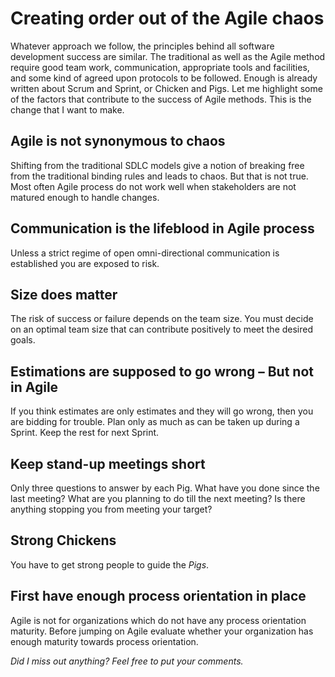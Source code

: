 # Creating order out of the Agile chaos

Whatever approach we follow, the principles behind all software development success are similar. The traditional as well as the Agile method require good team work, communication, appropriate tools and facilities, and some kind of agreed upon protocols to be followed. Enough is already written about Scrum and Sprint, or Chicken and Pigs. Let me highlight some of the factors that contribute to the success of Agile methods. This is the change that I want to make.

## Agile is not synonymous to chaos

Shifting from the traditional SDLC models give a notion of breaking free from the traditional binding rules and leads to chaos. But that is not true. Most often Agile process do not work well when stakeholders are not matured enough to handle changes.

## Communication is the lifeblood in Agile process

Unless a strict regime of open omni-directional communication is established you are exposed to risk.

## Size does matter

The risk of success or failure depends on the team size. You must decide on an optimal team size that can contribute positively to meet the desired goals.

## Estimations are supposed to go wrong – But not in Agile

If you think estimates are only estimates and they will go wrong, then you are bidding for trouble. Plan only as much as can be taken up during a Sprint. Keep the rest for next Sprint.

## Keep stand-up meetings short

Only three questions to answer by each Pig. What have you done since the last meeting? What are you planning to do till the next meeting? Is there anything stopping you from meeting your target?

## Strong Chickens

You have to get strong people to guide the *Pigs*.

## First have enough process orientation in place

Agile is not for organizations which do not have any process orientation maturity. Before jumping on Agile evaluate whether your organization has enough maturity towards process orientation.

*Did I miss out anything? Feel free to put your comments.*

<script src="https://utteranc.es/client.js"
        repo="jguha12/test1"
        issue-term="pathname"
        crossorigin="anonymous"
        async>
</script>

